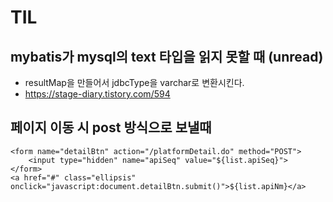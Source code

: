 # TIL

## mybatis가 mysql의 text 타입을 읽지 못할 때 (unread)
- resultMap을 만들어서 jdbcType을 varchar로 변환시킨다.
- https://stage-diary.tistory.com/594

## 페이지 이동 시 post 방식으로 보낼때
```
<form name="detailBtn" action="/platformDetail.do" method="POST">
	<input type="hidden" name="apiSeq" value="${list.apiSeq}">
</form>
<a href="#" class="ellipsis" onclick="javascript:document.detailBtn.submit()">${list.apiNm}</a>
```

